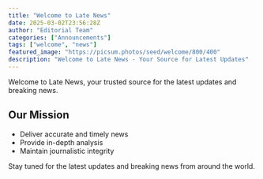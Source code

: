 ```yaml
---
title: "Welcome to Late News"
date: 2025-03-02T23:56:28Z
author: "Editorial Team"
categories: ["Announcements"]
tags: ["welcome", "news"]
featured_image: "https://picsum.photos/seed/welcome/800/400"
description: "Welcome to Late News - Your Source for Latest Updates"
---
```

Welcome to Late News, your trusted source for the latest updates and breaking news.

## Our Mission

* Deliver accurate and timely news
* Provide in-depth analysis
* Maintain journalistic integrity

Stay tuned for the latest updates and breaking news from around the world.

